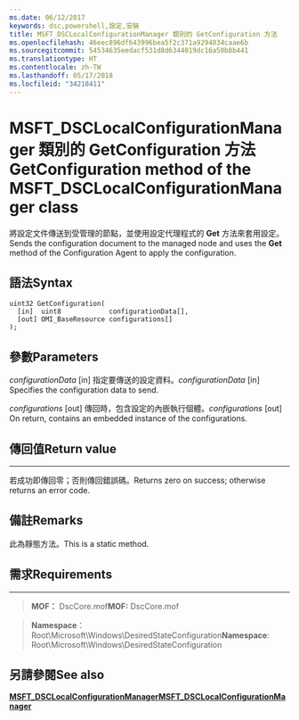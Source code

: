 ```yaml
---
ms.date: 06/12/2017
keywords: dsc,powershell,設定,安裝
title: MSFT_DSCLocalConfigurationManager 類別的 GetConfiguration 方法
ms.openlocfilehash: 46eec896df643996bea5f2c371a9294034caae6b
ms.sourcegitcommit: 54534635eedacf531d8d6344019dc16a50b8b441
ms.translationtype: HT
ms.contentlocale: zh-TW
ms.lasthandoff: 05/17/2018
ms.locfileid: "34218411"
---
```

# <a name="getconfiguration-method-of-the-msftdsclocalconfigurationmanager-class"></a><span data-ttu-id="6401f-103">MSFT_DSCLocalConfigurationManager 類別的 GetConfiguration 方法</span><span class="sxs-lookup"><span data-stu-id="6401f-103">GetConfiguration method of the MSFT_DSCLocalConfigurationManager class</span></span>

<span data-ttu-id="6401f-104">將設定文件傳送到受管理的節點，並使用設定代理程式的 **Get** 方法來套用設定。</span><span class="sxs-lookup"><span data-stu-id="6401f-104">Sends the configuration document to the managed node and uses the **Get** method of the Configuration Agent to apply the configuration.</span></span>

<a name="syntax"></a><span data-ttu-id="6401f-105">語法</span><span class="sxs-lookup"><span data-stu-id="6401f-105">Syntax</span></span>
------

```mof
uint32 GetConfiguration(
  [in]  uint8            configurationData[],
  [out] OMI_BaseResource configurations[]
);
```

<a name="parameters"></a><span data-ttu-id="6401f-106">參數</span><span class="sxs-lookup"><span data-stu-id="6401f-106">Parameters</span></span>
----------

<span data-ttu-id="6401f-107">*configurationData* \[in\] 指定要傳送的設定資料。</span><span class="sxs-lookup"><span data-stu-id="6401f-107">*configurationData* \[in\] Specifies the configuration data to send.</span></span>

<span data-ttu-id="6401f-108">*configurations* \[out\] 傳回時，包含設定的內嵌執行個體。</span><span class="sxs-lookup"><span data-stu-id="6401f-108">*configurations* \[out\] On return, contains an embedded instance of the configurations.</span></span>

## <a name="return-value"></a><span data-ttu-id="6401f-109">傳回值</span><span class="sxs-lookup"><span data-stu-id="6401f-109">Return value</span></span>
------------

<span data-ttu-id="6401f-110">若成功即傳回零；否則傳回錯誤碼。</span><span class="sxs-lookup"><span data-stu-id="6401f-110">Returns zero on success; otherwise returns an error code.</span></span>

## <a name="remarks"></a><span data-ttu-id="6401f-111">備註</span><span class="sxs-lookup"><span data-stu-id="6401f-111">Remarks</span></span>

<span data-ttu-id="6401f-112">此為靜態方法。</span><span class="sxs-lookup"><span data-stu-id="6401f-112">This is a static method.</span></span>

## <a name="requirements"></a><span data-ttu-id="6401f-113">需求</span><span class="sxs-lookup"><span data-stu-id="6401f-113">Requirements</span></span>
------------
><span data-ttu-id="6401f-114">**MOF：** DscCore.mof</span><span class="sxs-lookup"><span data-stu-id="6401f-114">**MOF:** DscCore.mof</span></span>

><span data-ttu-id="6401f-115">**Namespace**：Root\Microsoft\Windows\DesiredStateConfiguration</span><span class="sxs-lookup"><span data-stu-id="6401f-115">**Namespace**: Root\Microsoft\Windows\DesiredStateConfiguration</span></span>


## <a name="see-also"></a><span data-ttu-id="6401f-116">另請參閱</span><span class="sxs-lookup"><span data-stu-id="6401f-116">See also</span></span>


[<span data-ttu-id="6401f-117">**MSFT_DSCLocalConfigurationManager**</span><span class="sxs-lookup"><span data-stu-id="6401f-117">**MSFT_DSCLocalConfigurationManager**</span></span>](msft-dsclocalconfigurationmanager.md)